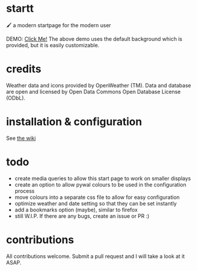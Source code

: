 # startt
🖌️ a modern startpage for the modern user

DEMO: [Click Me!](https://youtu.be/iPPyv6LB14M)
The above demo uses the default background which is provided, but it is easily customizable.

# credits
Weather data and icons provided by OpenWeather (TM). Data and database are open and licensed by Open Data Commons Open Database 
License (ODbL).

# installation & configuration
See [the wiki](https://github.com/Delected/startt/wiki)

# todo
- create media queries to allow this start page to work on smaller displays
- create an option to allow pywal colours to be used in the configuration process
- move colours into a separate css file to allow for easy configuration
- optimize weather and date setting so that they can be set instantly
- add a bookmarks option (maybe), similar to firefox
- still W.I.P. If there are any bugs, create an issue or PR :)

# contributions
All contributions welcome. Submit a pull request and I will take a look at it ASAP.
